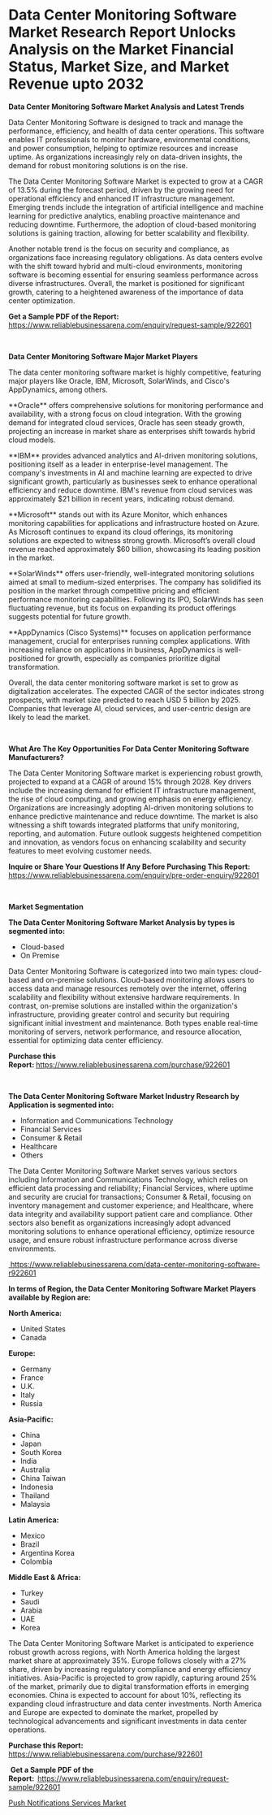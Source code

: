 <p><h1>Data Center Monitoring Software Market Research Report Unlocks Analysis on the Market Financial Status, Market Size, and Market Revenue upto 2032</h1></p><p><strong>Data Center Monitoring Software Market Analysis and Latest Trends</strong></p>
<p><p>Data Center Monitoring Software is designed to track and manage the performance, efficiency, and health of data center operations. This software enables IT professionals to monitor hardware, environmental conditions, and power consumption, helping to optimize resources and increase uptime. As organizations increasingly rely on data-driven insights, the demand for robust monitoring solutions is on the rise.</p><p>The Data Center Monitoring Software Market is expected to grow at a CAGR of 13.5% during the forecast period, driven by the growing need for operational efficiency and enhanced IT infrastructure management. Emerging trends include the integration of artificial intelligence and machine learning for predictive analytics, enabling proactive maintenance and reducing downtime. Furthermore, the adoption of cloud-based monitoring solutions is gaining traction, allowing for better scalability and flexibility.</p><p>Another notable trend is the focus on security and compliance, as organizations face increasing regulatory obligations. As data centers evolve with the shift toward hybrid and multi-cloud environments, monitoring software is becoming essential for ensuring seamless performance across diverse infrastructures. Overall, the market is positioned for significant growth, catering to a heightened awareness of the importance of data center optimization.</p></p>
<p><strong>Get a Sample PDF of the Report:&nbsp;</strong> <a href="https://www.reliablebusinessarena.com/enquiry/request-sample/922601?utm_campaign=1841&utm_medium=2&utm_source=Github&utm_content=ia&utm_term=07032025&utm_id=data-center-monitoring-software">https://www.reliablebusinessarena.com/enquiry/request-sample/922601</a></p>
<p>&nbsp;</p>
<p><strong>Data Center Monitoring Software Major Market Players</strong></p>
<p><p>The data center monitoring software market is highly competitive, featuring major players like Oracle, IBM, Microsoft, SolarWinds, and Cisco's AppDynamics, among others.</p><p>**Oracle** offers comprehensive solutions for monitoring performance and availability, with a strong focus on cloud integration. With the growing demand for integrated cloud services, Oracle has seen steady growth, projecting an increase in market share as enterprises shift towards hybrid cloud models.</p><p>**IBM** provides advanced analytics and AI-driven monitoring solutions, positioning itself as a leader in enterprise-level management. The company's investments in AI and machine learning are expected to drive significant growth, particularly as businesses seek to enhance operational efficiency and reduce downtime. IBM's revenue from cloud services was approximately $21 billion in recent years, indicating robust demand.</p><p>**Microsoft** stands out with its Azure Monitor, which enhances monitoring capabilities for applications and infrastructure hosted on Azure. As Microsoft continues to expand its cloud offerings, its monitoring solutions are expected to witness strong growth. Microsoft’s overall cloud revenue reached approximately $60 billion, showcasing its leading position in the market.</p><p>**SolarWinds** offers user-friendly, well-integrated monitoring solutions aimed at small to medium-sized enterprises. The company has solidified its position in the market through competitive pricing and efficient performance monitoring capabilities. Following its IPO, SolarWinds has seen fluctuating revenue, but its focus on expanding its product offerings suggests potential for future growth.</p><p>**AppDynamics (Cisco Systems)** focuses on application performance management, crucial for enterprises running complex applications. With increasing reliance on applications in business, AppDynamics is well-positioned for growth, especially as companies prioritize digital transformation.</p><p>Overall, the data center monitoring software market is set to grow as digitalization accelerates. The expected CAGR of the sector indicates strong prospects, with market size predicted to reach USD 5 billion by 2025. Companies that leverage AI, cloud services, and user-centric design are likely to lead the market.</p></p>
<p>&nbsp;</p>
<p><strong>What Are The Key Opportunities For Data Center Monitoring Software Manufacturers?</strong></p>
<p><p>The Data Center Monitoring Software market is experiencing robust growth, projected to expand at a CAGR of around 15% through 2028. Key drivers include the increasing demand for efficient IT infrastructure management, the rise of cloud computing, and growing emphasis on energy efficiency. Organizations are increasingly adopting AI-driven monitoring solutions to enhance predictive maintenance and reduce downtime. The market is also witnessing a shift towards integrated platforms that unify monitoring, reporting, and automation. Future outlook suggests heightened competition and innovation, as vendors focus on enhancing scalability and security features to meet evolving customer needs.</p></p>
<p><strong>Inquire or Share Your Questions If Any Before Purchasing This Report:</strong> <a href="https://www.reliablebusinessarena.com/enquiry/pre-order-enquiry/922601?utm_campaign=1841&utm_medium=2&utm_source=Github&utm_content=ia&utm_term=07032025&utm_id=data-center-monitoring-software">https://www.reliablebusinessarena.com/enquiry/pre-order-enquiry/922601</a></p>
<p>&nbsp;</p>
<p><strong>Market Segmentation</strong></p>
<p><strong>The Data Center Monitoring Software Market Analysis by types is segmented into:</strong></p>
<p><ul><li>Cloud-based</li><li>On Premise</li></ul></p>
<p><p>Data Center Monitoring Software is categorized into two main types: cloud-based and on-premise solutions. Cloud-based monitoring allows users to access data and manage resources remotely over the internet, offering scalability and flexibility without extensive hardware requirements. In contrast, on-premise solutions are installed within the organization's infrastructure, providing greater control and security but requiring significant initial investment and maintenance. Both types enable real-time monitoring of servers, network performance, and resource allocation, essential for optimizing data center efficiency.</p></p>
<p><strong>Purchase this Report:&nbsp;</strong><a href="https://www.reliablebusinessarena.com/purchase/922601?utm_campaign=1841&utm_medium=2&utm_source=Github&utm_content=ia&utm_term=07032025&utm_id=data-center-monitoring-software">https://www.reliablebusinessarena.com/purchase/922601</a></p>
<p>&nbsp;</p>
<p><strong>The Data Center Monitoring Software Market Industry Research by Application is segmented into:</strong></p>
<p><ul><li>Information and Communications Technology</li><li>Financial Services</li><li>Consumer & Retail</li><li>Healthcare</li><li>Others</li></ul></p>
<p><p>The Data Center Monitoring Software Market serves various sectors including Information and Communications Technology, which relies on efficient data processing and reliability; Financial Services, where uptime and security are crucial for transactions; Consumer & Retail, focusing on inventory management and customer experience; and Healthcare, where data integrity and availability support patient care and compliance. Other sectors also benefit as organizations increasingly adopt advanced monitoring solutions to enhance operational efficiency, optimize resource usage, and ensure robust infrastructure performance across diverse environments.</p></p>
<p><a href="https://www.reliablebusinessarena.com/data-center-monitoring-software-r922601?utm_campaign=1841&utm_medium=2&utm_source=Github&utm_content=ia&utm_term=07032025&utm_id=data-center-monitoring-software">&nbsp;https://www.reliablebusinessarena.com/data-center-monitoring-software-r922601</a></p>
<p><strong>In terms of Region, the Data Center Monitoring Software Market Players available by Region are:</strong></p>
<p>
    <p> <strong> North America: </strong>
        <ul>
            <li>United States</li>
            <li>Canada</li>
        </ul>
        </p> 
    <p> <strong> Europe: </strong>
        <ul>
            <li>Germany</li>
            <li>France</li>
            <li>U.K.</li>
            <li>Italy</li>
            <li>Russia</li>
        </ul>
        </p> 
    <p> <strong> Asia-Pacific: </strong>
        <ul>
            <li>China</li>
            <li>Japan</li>
            <li>South Korea</li>
            <li>India</li>
            <li>Australia</li>
            <li>China Taiwan</li>
            <li>Indonesia</li>
            <li>Thailand</li>
            <li>Malaysia</li>
        </ul>
        </p> 
    <p> <strong> Latin America: </strong>
        <ul>
            <li>Mexico</li>
            <li>Brazil</li>
            <li>Argentina Korea</li>
            <li>Colombia</li>
        </ul>
        </p> 
    <p> <strong> Middle East & Africa: </strong>
        <ul>
            <li>Turkey</li>
            <li>Saudi</li>
            <li>Arabia</li>
            <li>UAE</li>
            <li>Korea</li>
        </ul>
    </p>
    </p>
<p><p>The Data Center Monitoring Software Market is anticipated to experience robust growth across regions, with North America holding the largest market share at approximately 35%. Europe follows closely with a 27% share, driven by increasing regulatory compliance and energy efficiency initiatives. Asia-Pacific is projected to grow rapidly, capturing around 25% of the market, primarily due to digital transformation efforts in emerging economies. China is expected to account for about 10%, reflecting its expanding cloud infrastructure and data center investments. North America and Europe are expected to dominate the market, propelled by technological advancements and significant investments in data center operations.</p></p>
<p><strong>Purchase this Report: </strong><a href="https://www.reliablebusinessarena.com/purchase/922601?utm_campaign=1841&utm_medium=2&utm_source=Github&utm_content=ia&utm_term=07032025&utm_id=data-center-monitoring-software">https://www.reliablebusinessarena.com/purchase/922601</a></p>
<p>&nbsp;<strong>Get a Sample PDF of the Report:&nbsp;&nbsp;</strong><a href="https://www.reliablebusinessarena.com/enquiry/request-sample/922601?utm_campaign=1841&utm_medium=2&utm_source=Github&utm_content=ia&utm_term=07032025&utm_id=data-center-monitoring-software">https://www.reliablebusinessarena.com/enquiry/request-sample/922601</a></p>
<p><strong></strong></p>
<p><p><a href="https://github.com/julyju69/Market-Research-Report-List-6/blob/main/push-notifications-services-market.md?utm_campaign=1841&utm_medium=2&utm_source=Github&utm_content=ia&utm_term=07032025&utm_id=data-center-monitoring-software">Push Notifications Services Market</a></p></p>